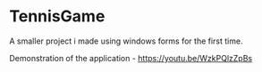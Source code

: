 # TennisGame

A smaller project i made using windows forms for the first time.

Demonstration of the application - https://youtu.be/WzkPQlzZpBs
